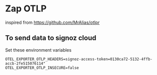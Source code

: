 # Zap OTLP


inspired from https://github.com/MrAlias/otlpr


## To send data to signoz cloud

Set these environment variables

```
OTEL_EXPORTER_OTLP_HEADERS=signoz-access-token=0130ca72-5132-4ffb-accb-2fe515076114"
OTEL_EXPORTER_OTLP_INSECURE=false
```